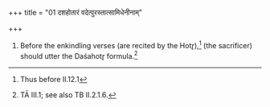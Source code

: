 +++
title = "01 दशहोतारं वदेत्पुरस्तात्सामिधेनीनाम्"

+++
1. Before the enkindling verses (are recited by the Hotr̥),[^1] (the sacrificer) should utter the Daśahotr̥ formula.[^2]  

[^1]: Thus before II.12.1  

[^2]: TĀ III.1; see also TB II.2.1.6.  
